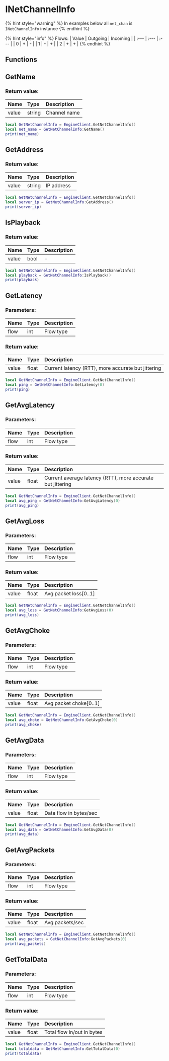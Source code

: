 # INetChannelInfo

{% hint style="warning" %}
In examples below all `net_chan` is `INetChannelInfo` instance
{% endhint %}

{% hint style="info" %}
Flows:
| Value | Outgoing | Incoming |
| :--- | :--- | :--- |
| 0 | + | - |
| 1 | - | + |
| 2 | + | + |
{% endhint %}

## Functions

## GetName

### Return value:

| Name | Type | Description |
| :--- | :--- | :--- |
| value | string | Channel name |

```lua
local GetNetChannelInfo = EngineClient.GetNetChannelInfo()
local net_name = GetNetChannelInfo:GetName()
print(net_name)
```

## GetAddress

### Return value:

| Name | Type | Description |
| :--- | :--- | :--- |
| value | string | IP address |

```lua
local GetNetChannelInfo = EngineClient.GetNetChannelInfo()
local server_ip = GetNetChannelInfo:GetAddress()
print(server_ip)
```

## IsPlayback

### Return value:

| Name | Type | Description |
| :--- | :--- | :--- |
| value | bool | - |

```lua
local GetNetChannelInfo = EngineClient.GetNetChannelInfo()
local playback = GetNetChannelInfo:IsPlayback()
print(playback)
```

## GetLatency

### Parameters:

| Name | Type | Description |
| :--- | :--- | :--- |
| flow | int | Flow type |

### Return value:

| Name | Type | Description |
| :--- | :--- | :--- |
| value | float | Current latency \(RTT\), more accurate but jittering |

```lua
local GetNetChannelInfo = EngineClient.GetNetChannelInfo()
local ping = GetNetChannelInfo:GetLatency(0)
print(ping)
```

## GetAvgLatency

### Parameters:

| Name | Type | Description |
| :--- | :--- | :--- |
| flow | int | Flow type |

### Return value:

| Name | Type | Description |
| :--- | :--- | :--- |
| value | float | Current average latency \(RTT\), more accurate but jittering |

```lua
local GetNetChannelInfo = EngineClient.GetNetChannelInfo()
local avg_ping = GetNetChannelInfo:GetAvgLatency(0)
print(avg_ping)
```

## GetAvgLoss

### Parameters:

| Name | Type | Description |
| :--- | :--- | :--- |
| flow | int | Flow type |

### Return value:

| Name | Type | Description |
| :--- | :--- | :--- |
| value | float | Avg packet loss\[0..1\] |

```lua
local GetNetChannelInfo = EngineClient.GetNetChannelInfo()
local avg_loss = GetNetChannelInfo:GetAvgLoss(0)
print(avg_loss)
```

## GetAvgChoke

### Parameters:

| Name | Type | Description |
| :--- | :--- | :--- |
| flow | int | Flow type |

### Return value:

| Name | Type | Description |
| :--- | :--- | :--- |
| value | float | Avg packet choke\[0..1\] |

```lua
local GetNetChannelInfo = EngineClient.GetNetChannelInfo()
local avg_choke = GetNetChannelInfo:GetAvgChoke(0)
print(avg_choke)
```

## GetAvgData

### Parameters:

| Name | Type | Description |
| :--- | :--- | :--- |
| flow | int | Flow type |

### Return value:

| Name | Type | Description |
| :--- | :--- | :--- |
| value | float | Data flow in bytes/sec |

```lua
local GetNetChannelInfo = EngineClient.GetNetChannelInfo()
local avg_data = GetNetChannelInfo:GetAvgData(0)
print(avg_data)
```

## GetAvgPackets

### Parameters:

| Name | Type | Description |
| :--- | :--- | :--- |
| flow | int | Flow type |

### Return value:

| Name | Type | Description |
| :--- | :--- | :--- |
| value | float | Avg packets/sec |

```lua
local GetNetChannelInfo = EngineClient.GetNetChannelInfo()
local avg_packets = GetNetChannelInfo:GetAvgPackets(0)
print(avg_packets)
```

## GetTotalData

### Parameters:

| Name | Type | Description |
| :--- | :--- | :--- |
| flow | int | Flow type |

### Return value:

| Name | Type | Description |
| :--- | :--- | :--- |
| value | float | Total flow in/out in bytes |

```lua
local GetNetChannelInfo = EngineClient.GetNetChannelInfo()
local totaldata = GetNetChannelInfo:GetTotalData(0)
print(totaldata)
```
